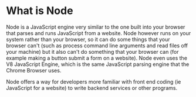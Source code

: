 # What is Node

Node is a JavaScript engine very similar to the one built into your browser that parses and runs JavaScript from a website. Node however runs on your system rather than your browser, so it can do some things that your browser can't (such as process command line arguments and read files off your machine) but it also can't do something that your browser can (for example making a button submit a form on a website). Node even uses the V8 JavaScript Engine, which is the same JavaScript parsing engine that the Chrome Browser uses.

Node offers a way for developers more familiar with front end coding (ie JavaScript for a website) to write backend services or other programs.